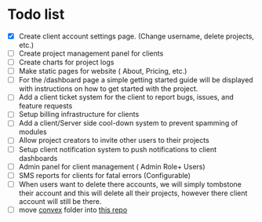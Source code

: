 # Todo list

- [x] Create client account settings page. (Change username, delete projects, etc.)
- [ ] Create project management panel for clients
- [ ] Create charts for project logs
- [ ] Make static pages for website ( About, Pricing, etc.)
- [ ] For the /dashboard page a simple getting started guide will be displayed with instructions on how to get started with the project.
- [ ] Add a client ticket system for the client to report bugs, issues, and feature requests
- [ ] Setup billing infrastructure for clients
- [ ] Add a client/Server side cool-down system to prevent spamming of modules
- [ ] Allow project creators to invite other users to their projects
- [ ] Setup client notification system to push notifications to client dashboards
- [ ] Admin panel for client management ( Admin Role+ Users)
- [ ] SMS reports for clients for fatal errors (Configurable)
- [ ] When users want to delete there accounts, we will simply tombstone their account and this will delete all their projects, however there client account will still be there.
- [ ] move [convex](../convex/) folder into [this repo](https://github.com/PhantomByteCloud/database)
<!-- - [ ] -->
